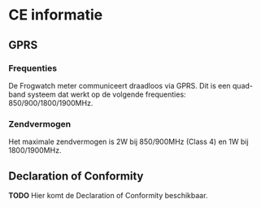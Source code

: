 # CE informatie

## GPRS

### Frequenties
De Frogwatch meter communiceert draadloos via GPRS. Dit is een quad-band systeem dat werkt op de volgende frequenties: 850/900/1800/1900MHz.

### Zendvermogen
Het maximale zendvermogen is 2W bij 850/900MHz (Class 4) en 1W bij 1800/1900MHz.

## Declaration of Conformity

**TODO** Hier komt de Declaration of Conformity beschikbaar.